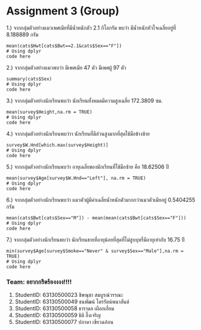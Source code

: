 # Assignment 3 (Group)

1.) จากกลุ่มตัวอย่างแมวเพศเมียที่มีน้ำหนักตัว 2.1 กิโลกรัม พบว่า มีน้ำหนักหัวใจเฉลี่ยอยู่ที่ 8.188889 กรัม
```{R}
mean(cats$Hwt[cats$Bwt==2.1&cats$Sex=="F"])
# Using dplyr
code here
```

2.) จากกลุ่มตัวอย่างแมวพบว่า มีเพศเมีย 47 ตัว มีเพศผู้ 97 ตัว
```{R}
summary(cats$Sex)
# Using dplyr
code here
```

3.) จากกลุ่มตัวอย่างนักเรียนพบว่า นักเรียนทั้งหมดมีความสูงเฉลี่ย 172.3809 ซม.
```{R}
mean(survey$Height,na.rm = TRUE)
# Using dplyr
code here
```

4.) จากกลุ่มตัวอย่างนักเรียนพบว่าา นักเรียนที่มีส่วนสูงมากที่สุดใช้มือข้างซ้าย
```{R}
survey$W.Hnd[which.max(survey$Height)]
# Using dplyr
code here
```

5.) จากกลุ่มตัวอย่างนักเรียนพบว่า อายุเฉลี่ยของนักเรียนที่ใช้มือซ้าย คือ 18.62506 ปี
```{R}
mean(survey$Age[survey$W.Hnd=="Left"], na.rm = TRUE)
# Using dplyr
code here
```

6.) จากกลุ่มตัวอย่างนักเรียนพบว่า แมวตัวผู้มีค่าเฉลี่ยน้ำหนักตัวมากกว่าแมวตัวเมียอยู่ 0.5404255 กรัม
```{R}
mean(cats$Bwt[cats$Sex=="M"]) - mean(mean(cats$Bwt[cats$Sex=="F"]))
# Using dplyr
code here
```

7.) จากกลุ่มตัวอย่างนักเรียนพบว่า นักเรียนชายที่อายุน้อยที่สุดที่ไม่สูบบุหรี่มีอายุเท่ากับ 16.75 ปี
```{R}
min(survey$Age[survey$Smoke=="Never" & survey$Sex=="Male"],na.rm = TRUE)
# Using dplyr
code here
```

### Team: อยากกรีดร้องงงง!!!!

1.  StudentID: 63130500023 ชิษณุชา สมบูรณ์วรรณะ
2.  StudentID: 63130500049 ธนพัฒน์ ไตรรัตน์พนาสันต์
3.  StudentID: 63130500058 ธาราดล เผือกเอี่ยม
4.  StudentID: 63130500059 ธิติ อึ๊งเจริญ
5.  StudentID: 63130500077 ปภาดา เขียวฉอ้อน
